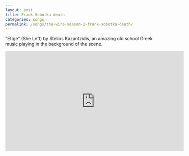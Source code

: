 ```yaml
---
layout: post
title: Frank Sobotka death
categories: songs
permalink: /songs/the-wire-season-2-frank-sobotka-death/
---
```


“Efige” (She Left) by Stelios Kazantzidis, an amazing old school Greek music playing in the background of the scene. 

<div class="youtube-embed-container">
	<iframe width="560" height="315" src="https://www.youtube.com/embed/JBfxY8auhhI" title="YouTube video player" frameborder="0" allow="accelerometer; autoplay; clipboard-write; encrypted-media; gyroscope; picture-in-picture" allowfullscreen></iframe>
</div>